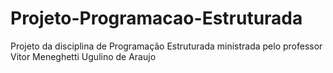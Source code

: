# Projeto-Programacao-Estruturada
Projeto da disciplina de Programação Estruturada ministrada pelo professor Vitor Meneghetti Ugulino de Araujo
